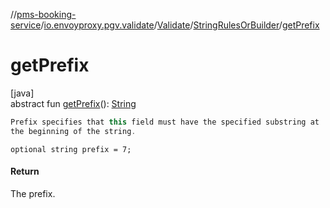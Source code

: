 //[pms-booking-service](../../../../index.md)/[io.envoyproxy.pgv.validate](../../index.md)/[Validate](../index.md)/[StringRulesOrBuilder](index.md)/[getPrefix](get-prefix.md)

# getPrefix

[java]\
abstract fun [getPrefix](get-prefix.md)(): [String](https://docs.oracle.com/en/java/javase/23/docs/api/java.base/java/lang/String.html)

```kotlin
Prefix specifies that this field must have the specified substring at
the beginning of the string.

```
`optional string prefix = 7;`

#### Return

The prefix.